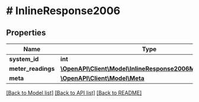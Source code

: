# # InlineResponse2006

## Properties

Name | Type | Description | Notes
------------ | ------------- | ------------- | -------------
**system_id** | **int** |  |
**meter_readings** | [**\OpenAPI\Client\Model\InlineResponse2006MeterReadings[]**](InlineResponse2006MeterReadings.md) |  |
**meta** | [**\OpenAPI\Client\Model\Meta**](Meta.md) |  |

[[Back to Model list]](../../README.md#models) [[Back to API list]](../../README.md#endpoints) [[Back to README]](../../README.md)
